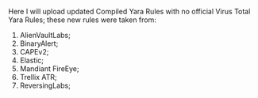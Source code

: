 Here I will upload updated Compiled Yara Rules with no official Virus Total Yara Rules; these new rules were taken from:
1. AlienVaultLabs;
2. BinaryAlert;
3. CAPEv2;
4. Elastic;
5. Mandiant FireEye;
6. Trellix ATR;
7. ReversingLabs;